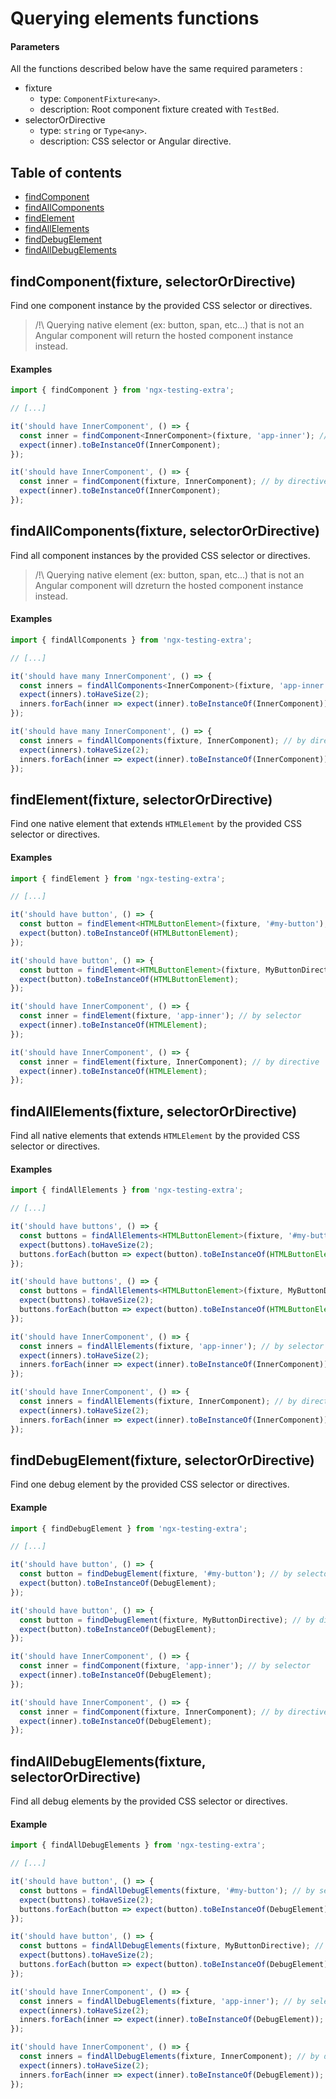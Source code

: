 # Querying elements functions

#### Parameters

All the functions described below have the same required parameters :

- fixture
  - type: `ComponentFixture<any>`.
  - description: Root component fixture created with `TestBed`.
- selectorOrDirective
  - type: `string` or `Type<any>`.
  - description: CSS selector or Angular directive.

## Table of contents

- [findComponent](#findcomponentfixture-selectorordirective)
- [findAllComponents](#findallcomponentsfixture-selectorordirective)
- [findElement](#findelementfixture-selectorordirective)
- [findAllElements](#findallelementsfixture-selectorordirective)
- [findDebugElement](#finddebugelementfixture-selectorordirective)
- [findAllDebugElements](#findalldebugelementsfixture-selectorordirective)

## findComponent(fixture, selectorOrDirective)

Find one component instance by the provided CSS selector or directives.

> /!\ Querying native element (ex: button, span, etc...) that is not an Angular component will return the hosted component instance instead.

#### Examples

```ts
import { findComponent } from 'ngx-testing-extra';

// [...]

it('should have InnerComponent', () => {
  const inner = findComponent<InnerComponent>(fixture, 'app-inner'); // by selector
  expect(inner).toBeInstanceOf(InnerComponent);
});

it('should have InnerComponent', () => {
  const inner = findComponent(fixture, InnerComponent); // by directive
  expect(inner).toBeInstanceOf(InnerComponent);
}); 
```

## findAllComponents(fixture, selectorOrDirective)

Find all component instances by the provided CSS selector or directives.

> /!\ Querying native element (ex: button, span, etc...) that is not an Angular component will dzreturn the hosted component instance instead.

#### Examples

```ts
import { findAllComponents } from 'ngx-testing-extra';

// [...]

it('should have many InnerComponent', () => {
  const inners = findAllComponents<InnerComponent>(fixture, 'app-inner'); // by selector
  expect(inners).toHaveSize(2);
  inners.forEach(inner => expect(inner).toBeInstanceOf(InnerComponent))
});

it('should have many InnerComponent', () => {
  const inners = findAllComponents(fixture, InnerComponent); // by directive
  expect(inners).toHaveSize(2);
  inners.forEach(inner => expect(inner).toBeInstanceOf(InnerComponent))
}); 
```

## findElement(fixture, selectorOrDirective)

Find one native element that extends `HTMLElement` by the provided CSS selector or directives.

#### Examples

```ts
import { findElement } from 'ngx-testing-extra';

// [...]

it('should have button', () => {
  const button = findElement<HTMLButtonElement>(fixture, '#my-button'); // by selector
  expect(button).toBeInstanceOf(HTMLButtonElement);
});

it('should have button', () => {
  const button = findElement<HTMLButtonElement>(fixture, MyButtonDirective); // by directive
  expect(button).toBeInstanceOf(HTMLButtonElement);
});

it('should have InnerComponent', () => {
  const inner = findElement(fixture, 'app-inner'); // by selector
  expect(inner).toBeInstanceOf(HTMLElement);
});

it('should have InnerComponent', () => {
  const inner = findElement(fixture, InnerComponent); // by directive
  expect(inner).toBeInstanceOf(HTMLElement);
});
```

## findAllElements(fixture, selectorOrDirective)

Find all native elements that extends `HTMLElement` by the provided CSS selector or directives.

#### Examples 

```ts
import { findAllElements } from 'ngx-testing-extra';

// [...]

it('should have buttons', () => {
  const buttons = findAllElements<HTMLButtonElement>(fixture, '#my-button'); // by selector
  expect(buttons).toHaveSize(2);
  buttons.forEach(button => expect(button).toBeInstanceOf(HTMLButtonElement));
});

it('should have buttons', () => {
  const buttons = findAllElements<HTMLButtonElement>(fixture, MyButtonDirective); // by directive
  expect(buttons).toHaveSize(2);
  buttons.forEach(button => expect(button).toBeInstanceOf(HTMLButtonElement));
});

it('should have InnerComponent', () => {
  const inners = findAllElements(fixture, 'app-inner'); // by selector
  expect(inners).toHaveSize(2);
  inners.forEach(inner => expect(inner).toBeInstanceOf(InnerComponent));
});

it('should have InnerComponent', () => {
  const inners = findAllElements(fixture, InnerComponent); // by directive
  expect(inners).toHaveSize(2);
  inners.forEach(inner => expect(inner).toBeInstanceOf(InnerComponent));
});
```

## findDebugElement(fixture, selectorOrDirective)

Find one debug element by the provided CSS selector or directives.

#### Example

```ts
import { findDebugElement } from 'ngx-testing-extra';

// [...]

it('should have button', () => {
  const button = findDebugElement(fixture, '#my-button'); // by selector
  expect(button).toBeInstanceOf(DebugElement);
});

it('should have button', () => {
  const button = findDebugElement(fixture, MyButtonDirective); // by directive
  expect(button).toBeInstanceOf(DebugElement);
});

it('should have InnerComponent', () => {
  const inner = findComponent(fixture, 'app-inner'); // by selector
  expect(inner).toBeInstanceOf(DebugElement);
});

it('should have InnerComponent', () => {
  const inner = findComponent(fixture, InnerComponent); // by directive
  expect(inner).toBeInstanceOf(DebugElement);
});
```

## findAllDebugElements(fixture, selectorOrDirective)

Find all debug elements by the provided CSS selector or directives.

#### Example

```ts
import { findAllDebugElements } from 'ngx-testing-extra';

// [...]

it('should have button', () => {
  const buttons = findAllDebugElements(fixture, '#my-button'); // by selector
  expect(buttons).toHaveSize(2);
  buttons.forEach(button => expect(button).toBeInstanceOf(DebugElement));
});

it('should have button', () => {
  const buttons = findAllDebugElements(fixture, MyButtonDirective); // by directive
  expect(buttons).toHaveSize(2);
  buttons.forEach(button => expect(button).toBeInstanceOf(DebugElement));
});

it('should have InnerComponent', () => {
  const inners = findAllDebugElements(fixture, 'app-inner'); // by selector
  expect(inners).toHaveSize(2);
  inners.forEach(inner => expect(inner).toBeInstanceOf(DebugElement));
});

it('should have InnerComponent', () => {
  const inners = findAllDebugElements(fixture, InnerComponent); // by directive
  expect(inners).toHaveSize(2);
  inners.forEach(inner => expect(inner).toBeInstanceOf(DebugElement));
});
```

